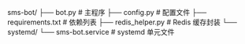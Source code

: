 sms-bot/
├── bot.py               # 主程序
├── config.py            # 配置文件
├── requirements.txt     # 依赖列表
├── redis_helper.py      # Redis 缓存封装
└── systemd/
    └── sms-bot.service  # systemd 单元文件
